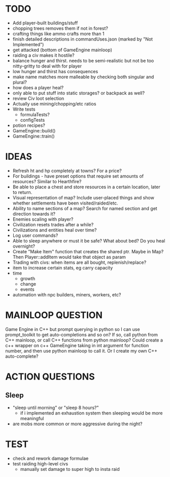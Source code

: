 # TODO
- Add player-built buildings/stuff
- chopping trees removes them if not in forest?
- crafting things like ammo crafts more than 1
- finish detailed descriptions in commandUses.json (marked by "Not Implemented")
- get attacked (bottom of GameEngine mainloop)
- raiding a civ makes it hostile?
- balance hunger and thirst. needs to be semi-realistic but not be too nitty-gritty to deal with for player
- low hunger and thirst has consequences
- make name matches more malleable by checking both singular and plural?
- how does a player heal?
- only able to put stuff into static storages? or backpack as well?
- review Civ loot selection
- Actually use mining/chopping/etc ratios
- Write tests
    - formulaTests?
    - configTests
- potion recipes?
- GameEngine::build()
- GameEngine::train()

# IDEAS
- Refresh ht and hp completely at towns? For a price?
- For buildings - have preset options that require set amounts of resources? Similar to Hearthfire?
- Be able to place a chest and store resources in a certain location, later to return.
- Visual representation of map? Include user-placed things and show whether settlements have been visited/raided/etc.
- Ability to name sections of a map? Search for named section and get direction towards it?
- Enemies scaling with player?
- Civilization resets trades after a while?
- Civilizations and entities heal over time?
- Log user commands?
- Able to sleep anywhere or must it be safe? What about bed? Do you heal overnight?
- Create "Make Item" function that creates the shared ptr. Maybe in Map? Then Player::addItem would take that object as param
- Trading with civs: when items are all bought, replenish/replace?
- item to increase certain stats, eg carry capacity
- time
    - growth
    - change
    - events
- automation with npc builders, miners, workers, etc?

# MAINLOOP QUESTION
Game Engine in C++ but prompt querying in python so I can use prompt_toolkit to get auto-completions and so on? If so, call python from C++ mainloop, or call C++ functions from python mainloop?
Could create a c++ wrapper on c++ GameEngine taking in int argument for function number, and then use python mainloop to call it. Or I create my own C++ auto-complete?

# ACTION QUESTIONS
## Sleep
- "sleep until morning" or "sleep 8 hours?"
    - if i implemented an exhaustion system then sleeping would be more meaningful
- are mobs more common or more aggressive during the night?

# TEST
- check and rework damage formulae
- test raiding high-level civs
    - manually set damage to super high to insta raid
